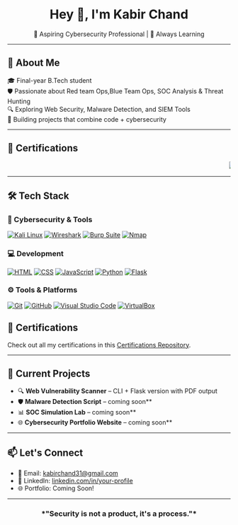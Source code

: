 <h1 align="center">Hey 👋, I'm Kabir Chand</h1>

<p align="center">
🔐 Aspiring Cybersecurity Professional | 🧠 Always Learning  
</p>


---

## 🧭 About Me

🎓 Final-year B.Tech student  
🛡️ Passionate about Red team Ops,Blue Team Ops, SOC Analysis & Threat Hunting  
🔍 Exploring Web Security, Malware Detection, and SIEM Tools  
📄 Building projects that combine code + cybersecurity  

---
## 🏅 Certifications
<p align="center">
  <marquee behavior="scroll" direction="left" scrollamount="5">
    <a href="https://www.credly.com/earner/earned/badge/4eae526e-2aad-42ba-bc47-aef114dc4a50">
      <img src="https://images.credly.com/size/340x340/images/d52a2d84-70d9-4613-82a4-b6dfe1d5a06c/blob"/>
    </a>
    <a href="https://www.credly.com/earner/earned/badge/15f86c9b-42c4-4fd8-b555-2fcc3de9c6fb">
      <img src="https://images.credly.com/size/340x340/images/0bf0f2da-a699-4c82-82e2-56dcf1f2e1c7/image.png"/>
    </a>
  </marquee>
</p>


---

## 🛠️ Tech Stack

### 🔐 Cybersecurity & Tools
[![Kali Linux](https://img.shields.io/badge/Kali_Linux-557C94?style=for-the-badge&logo=kalilinux&logoColor=white)](https://www.kali.org/get-kali/#kali-platforms)
[![Wireshark](https://img.shields.io/badge/Wireshark-1679A7?style=for-the-badge&logo=wireshark&logoColor=white)](https://www.wireshark.org/download.html)
[![Burp Suite](https://img.shields.io/badge/Burp_Suite-FF6F00?style=for-the-badge&logo=burpsuite&logoColor=white)](https://portswigger.net/burp/communitydownload)
[![Nmap](https://img.shields.io/badge/Nmap-4169E1?style=for-the-badge)](https://nmap.org/download.html)

### 💻 Development
[![HTML](https://img.shields.io/badge/HTML-E44D26?style=for-the-badge&logo=html5&logoColor=white)](https://developer.mozilla.org/en-US/docs/Web/HTML)
[![CSS](https://img.shields.io/badge/CSS-1572B6?style=for-the-badge&logo=css3&logoColor=white)](https://developer.mozilla.org/en-US/docs/Web/CSS)
[![JavaScript](https://img.shields.io/badge/JS-F7DF1E?style=for-the-badge&logo=javascript&logoColor=black)](https://developer.mozilla.org/en-US/docs/Web/JavaScript)
[![Python](https://img.shields.io/badge/Python-3776AB?style=for-the-badge&logo=python&logoColor=white)](https://www.python.org/downloads/)
[![Flask](https://img.shields.io/badge/Flask-000000?style=for-the-badge&logo=flask&logoColor=white)](https://flask.palletsprojects.com/en/stable/)

### ⚙️ Tools & Platforms
[![Git](https://img.shields.io/badge/Git-F05032?style=for-the-badge&logo=git&logoColor=white)](https://git-scm.com/downloads)
[![GitHub](https://img.shields.io/badge/GitHub-181717?style=for-the-badge&logo=github)](https://github.com/)
[![Visual Studio Code](https://img.shields.io/badge/VSCode-007ACC?style=for-the-badge&logo=visual-studio-code&logoColor=white)](https://code.visualstudio.com/Download)
[![VirtualBox](https://img.shields.io/badge/VirtualBox-183A61?style=for-the-badge&logo=virtualbox&logoColor=white)](https://www.virtualbox.org/wiki/Downloads)

## 🏅 Certifications

Check out all my certifications in this [Certifications Repository](https://github.com/K921-cyber/CyberSecurity-Certifications).

---
## 🚀 Current Projects

- 🔍 **Web Vulnerability Scanner** – CLI + Flask version with PDF output  
- 🛡️ **Malware Detection Script** –  coming soon**
- 📊 **SOC Simulation Lab** – coming soon**
- 🌐 **Cybersecurity Portfolio Website** – coming soon**

---


## 📫 Let's Connect

- 📧 Email: [kabirchand31@gmail.com](mailto:kabirchand31@gmail.com)  
- 💼 LinkedIn: [linkedin.com/in/your-profile](https://www.linkedin.com/in/kabir-chand-2ab869250)  
- 🌐 Portfolio: Coming Soon!

---

<h3 align="center">*"Security is not a product, it's a process."* </h3>
